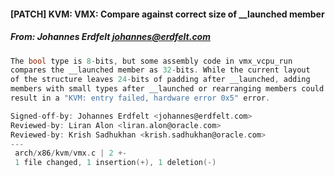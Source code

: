#### [PATCH] KVM: VMX: Compare against correct size of __launched member
##### From: Johannes Erdfelt <johannes@erdfelt.com>

```c
The bool type is 8-bits, but some assembly code in vmx_vcpu_run
compares the __launched member as 32-bits. While the current layout
of the structure leaves 24-bits of padding after __launched, adding
members with small types after __launched or rearranging members could
result in a "KVM: entry failed, hardware error 0x5" error.

Signed-off-by: Johannes Erdfelt <johannes@erdfelt.com>
Reviewed-by: Liran Alon <liran.alon@oracle.com>
Reviewed-by: Krish Sadhukhan <krish.sadhukhan@oracle.com>
---
 arch/x86/kvm/vmx.c | 2 +-
 1 file changed, 1 insertion(+), 1 deletion(-)

```
